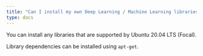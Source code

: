 ```yaml
---
title: "Can I install my own Deep Learning / Machine Learning libraries?"
type: docs
---
```


You can install any libraries that are supported by Ubuntu 20.04 LTS (Focal).

Library dependencies can be installed using `apt-get`.
